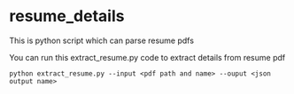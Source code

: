 # resume_details
This is python script which can parse resume pdfs

You can run this extract_resume.py code to extract details from resume pdf
```
python extract_resume.py --input <pdf path and name> --ouput <json output name>
```
